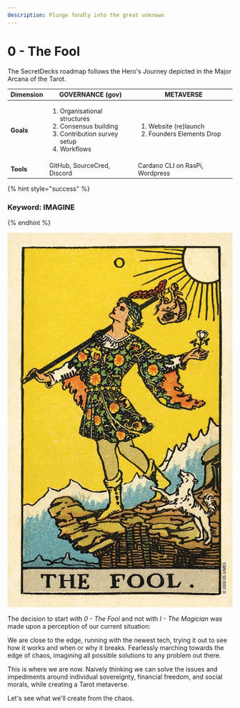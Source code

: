 ```yaml
---
description: Plunge fondly into the great unknown
---
```


# 0 - The Fool

The SecretDecks roadmap follows the Hero's Journey depicted in the Major Arcana of the Tarot.

| Dimension | GOVERNANCE (gov)                                                                                                                       | METAVERSE                                                                  |
| --------- | -------------------------------------------------------------------------------------------------------------------------------------- | -------------------------------------------------------------------------- |
| **Goals** | <p></p><ol><li>Organisational structures  </li><li>Consensus building  </li><li>Contribution survey setup </li><li>Workflows</li></ol> | <p></p><ol><li>Website (re)launch</li><li>Founders Elements Drop</li></ol> |
| **Tools** | GitHub, SourceCred, Discord                                                                                                            | Cardano CLI on RasPi, Wordpress                                            |

{% hint style="success" %}
### Keyword: **IMAGINE**
{% endhint %}

![Rider-Waite Tarot: Pamela Smith Commemorative Edition](<../.gitbook/assets/image (3).png>)

The decision to start with _0 - The Fool_ and not with _I - The_ _Magician_ was made upon a perception of our current situation:

We are close to the edge, running with the newest tech, trying it out to see how it works and when or why it breaks. Fearlessly marching towards the edge of chaos, imagining all possible solutions to any problem out there. 

This is where we are now. Naively thinking we can solve the issues and impediments around individual sovereignty, financial freedom, and social morals, while creating a Tarot metaverse.

Let's see what we'll create from the chaos.

###

